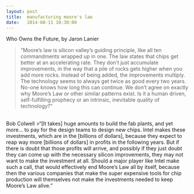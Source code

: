 ```yaml
---
layout: post
title:  manufacturing moore's law
date:   2014-08-11 10:30:00
---
```

Who Owns the Future, by Jaron Lanier
>“Moore’s law is silicon valley’s guiding principle, like all ten commandments wrapped up in one. The law states that chips get better at an accelerating rate. They don’t just accumulate improvements, in the way that a pile of rocks gets higher when you add more rocks. Instead of being added, the improvements multiply. The technology seems to always get twice as good every two years. No-one knows how long this can continue. We don’t agree on exactly why Moore’s Law or other similar patterns exist. Is it a human driven, self-fulfilling prophecy or an intrinsic, inevitable quality of technology?”

<br/>
Bob Colwell
>“[It takes] huge amounts to build the fab plants, and yet more… to pay for the design teams to design new chips. Intel makes these investments, which are in the [billions of dollars], because they expect to reap way more [billions of dollars] in profits in the following years. But if there is doubt that those profits will arrive, and possibly if they just doubt they can come up with the necessary silicon improvements, they may not want to make the investment at all. Should a major player like Intel make such a call, that would effectively end Moore’s Law all by itself, because then the various companies that make the super expensive tools for chip production will themselves not make the investments needed to keep Moore’s Law alive.”

<br/>
<br/>
